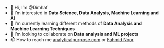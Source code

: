 - 👋 Hi, I’m @Dimhaf
- 👀 I’m interested in <b>Data Science, Data Analysis, Machine Learning and AI</b>
- 🌱 I’m currently learning different methods of <b>Data Analysis and Machine Learning Techniques</b>
- 💞️ I’m looking to collaborate on <b>Data analysis and ML projects</b>
- 📫 How to reach me <a href="https://analyticalpurpose.com">analyticalpurpose.com</a> or <a href="https://www.facebook.com/xeron.fahmid.7">Fahmid Noor</a>

<!---
Dimhaf/Dimhaf is a ✨ special ✨ repository because its `README.md` (this file) appears on your GitHub profile.
You can click the Preview link to take a look at your changes.
--->

